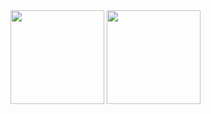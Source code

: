 <div>
    <img height="150em" src="https://github-readme-stats.vercel.app/api?username=alvarocda&theme=synthwave&show_icons=true&include_all_commits=true&count_private=true&locale=pt-br"/>
  <img height="150em" src="https://github-readme-stats.vercel.app/api/top-langs/?username=alvarocda&layout=compact&theme=synthwave&locale=pt-br"/>
  
</div>
